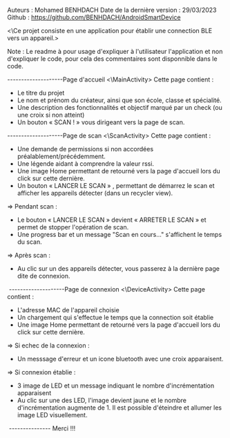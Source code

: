 Auteurs : Mohamed BENHDACH
Date de la dernière version : 29/03/2023
Github : https://github.com/BENHDACH/AndroidSmartDevice

<\Ce projet consiste en une application pour établir une connection BLE vers un appareil.> 

Note : Le readme à pour usage d'expliquer à l'utilisateur l'application et non d'expliquer le code, pour cela des commentaires sont disponnible dans le code.

--------------------Page d'accueil <\MainActivity>
Cette page contient :
* Le titre du projet
* Le nom et prénom du créateur, ainsi que son école, classe et spécialité.
* Une description des fonctionnalités et objectif marqué par un check (ou une croix si non atteint)
* Un bouton « SCAN ! » vous dirigeant vers la page de scan.


--------------------Page de scan <\ScanActivity>
Cette page contient :
* Une demande de permissions si non accordées préalablement/précédemment.
* Une légende aidant à comprendre la valeur rssi.
* Une image Home permettant de retourné vers la page d'accueil lors du click sur cette dernière.
* Un bouton « LANCER LE SCAN » , permettant de démarrez le scan et afficher les appareils détecter (dans un recycler view).

=> Pendant scan : 
* Le bouton « LANCER LE SCAN » devient « ARRETER LE SCAN » et permet de stopper l'opération de scan.
* Une progress bar et un message "Scan en cours..." s'affichent le temps du scan. 

=> Après scan :
* Au clic sur un des appareils détecter, vous passerez à la dernière page dite de connexion.


 --------------------Page de connexion <\DeviceActivity>
Cette page contient :
* L'adresse MAC de l'appareil choisie
* Un chargement qui s'effectue le temps que la connection soit établie 
* Une image Home permettant de retourné vers la page d'accueil lors du click sur cette dernière.

=> Si echec de la connexion :
* Un messsage d'erreur et un icone bluetooth avec une croix apparaisent.

=> Si connexion établie : 
* 3 image de LED et un message indiquant le nombre d'incrémentation apparaisent
* Au clic sur une des LED, l'image devient jaune et le nombre d'incrémentation augmente de 1. Il est possible d'éteindre et allumer les   
  image LED visuellement.


 --------------- Merci !!!




